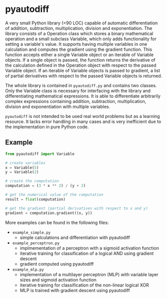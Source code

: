 # pyautodiff

A very small Python library (<90 LOC) capable of automatic differentiation of addition, subtraction, multiplication, division and exponentiation. The library consists of a Operation class which stores a binary mathematical operation and a small subclass Variable, which only adds functionality for setting a variable's value. It supports having multiple variables in one calculation and computes the gradient using the gradient function. This function accepts either a single Variable object or an iterable of Variable objects. If a single object is passed, the function returns the derivative of the calculation defined in the Operation object with respect to the passed Variable object. If an iterable of Variable objects is passed to gradient, a list of partial derivatives with respect to the passed Variable objects is returned.

The whole library is contained in `pyautodiff.py` and contains two classes. Only the Variable class is necessary for interfacing with the library and differentiating mathematical expressions. It is able to differentiate arbitrarily complex expressions containing addition, subtraction, multiplication, division and exponentiation with multiple variables.

`pyautodiff` is not intended to be used real world problems but as a learning resource. It lacks error handling in many cases and is very inefficient due to the implementation in pure Python code.

## Example
```python
from pyautodiff import Variable

# create variables
x = Variable(5)
y = Variable(2)

# create the computation
computation = (3 * x ** 2) / (y + 2)

# get the numerical value of the computation
result = float(computation)

# get the gradient (partial derivatives with respect to x and y)
gradient = computation.gradient((x, y))
```
More examples can be found in the following files:
- `example_simple.py`
  - simple calculations and differentiation with pyautodiff
- `example_perceptron.py`
  - implmementation of a perceptron with a sigmoid activation function
  - iterative training for classification of a logical AND using gradient descent
  - gradient computed using pyautodiff
- `example_mlp.py`
  - implementation of a multilayer perceptron (MLP) with variable layer sizes and sigmoid activation function
  - iterative training for classification of the non-linear logical XOR
  - MLP is trained with gradient descent using pyautodiff
